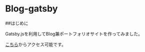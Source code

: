 # Blog-gatsby

##はじめに

Gatsby.jsを利用してBlog兼ポートフォリオサイトを作ってみました。

[こちら](https://shunyaendoh.netlify.com/)からアクセス可能です。
